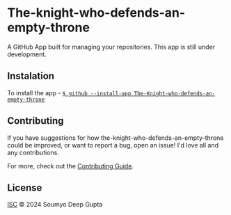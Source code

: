 # The-knight-who-defends-an-empty-throne

A GitHub App built for managing your repositories. This app is still under development.

## Instalation

To install the app - [`$ github --install-app The-Knight-who-defends-an-empty-throne`](https://github.com/apps/knight-who-defends-an-empty-throne)
<!-- > A GitHub App built with [Probot](https://github.com/probot/probot) that A bot to manage it all

## Setup

```sh
# Install dependencies
npm install

# Run the bot
npm start
```

## Docker

```sh
# 1. Build container
docker build -t the-knight-who-defends-an-empty-throne .

# 2. Start container
docker run -e APP_ID=<app-id> -e PRIVATE_KEY=<pem-value> the-knight-who-defends-an-empty-throne
``` -->

## Contributing

If you have suggestions for how the-knight-who-defends-an-empty-throne could be improved, or want to report a bug, open an issue! I'd love all and any contributions.

For more, check out the [Contributing Guide](CONTRIBUTING.md).

## License

[ISC](LICENSE) © 2024 Soumyo Deep Gupta
